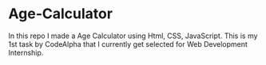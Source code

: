 # Age-Calculator
In this repo I made a Age Calculator using Html, CSS, JavaScript. This is my 1st task by CodeAlpha that I currently get selected for Web Development Internship.
